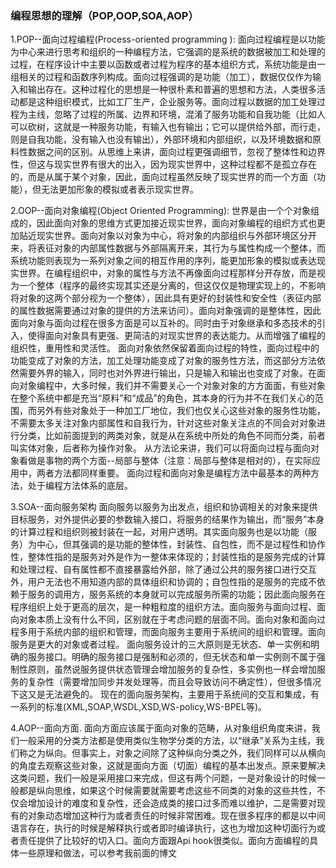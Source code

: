### 编程思想的理解（POP,OOP,SOA,AOP）

1.POP--面向过程编程(Process-oriented programming ):
面向过程编程是以功能为中心来进行思考和组织的一种编程方法，它强调的是系统的数据被加工和处理的过程，在程序设计中主要以函数或者过程为程序的基本组织方式，系统功能是由一组相关的过程和函数序列构成。面向过程强调的是功能（加工），数据仅仅作为输入和输出存在。这种过程化的思想是一种很朴素和普遍的思想和方法，人类很多活动都是这种组织模式，比如工厂生产，企业服务等。面向过程以数据的加工处理过程为主线，忽略了过程的所属、边界和环境，混淆了服务功能和自我功能（比如人可以砍树，这就是一种服务功能，有输入也有输出；它可以提供给外部，而行走，则是自我功能，没有输入也没有输出），外部环境和内部组织，以及环境数据和原料性数据之间的区别。从思维上来讲，面向过程更强调细节，忽视了整体性和边界性，但这与现实世界有很大的出入，因为现实世界中，这种过程都不是孤立存在的，而是从属于某个对象，因此，面向过程虽然反映了现实世界的而一个方面（功能），但无法更加形象的模拟或者表示现实世界。

2.OOP--面向对象编程(Object Oriented Programming):
      世界是由一个个对象组成的，因此面向对象的思维方式更加接近现实世界，面向对象编程的组织方式也更加贴近现实世界。面向对象以对象为中心，将对象的内部组织与外部环境区分开来，将表征对象的内部属性数据与外部隔离开来，其行为与属性构成一个整体，而系统功能则表现为一系列对象之间的相互作用的序列，能更加形象的模拟或表达现实世界。在编程组织中，对象的属性与方法不再像面向过程那样分开存放，而是视为一个整体（程序的最终实现其实还是分离的，但这仅仅是物理实现上的，不影响将对象的这两个部分视为一个整体），因此具有更好的封装性和安全性（表征内部的属性数据需要通过对象的提供的方法来访问）。面向对象强调的是整体性，因此面向对象与面向过程在很多方面是可以互补的。同时由于对象继承和多态技术的引入，使得面向对象具有更强、更简洁的对现实世界的表达能力。从而增强了编程的组织性，重用性和灵活性。
       面向对象依然保留着面向过程的特性，面向过程中的功能变成了对象的方法，加工处理功能变成了对象的服务性方法，而这部分方法依然需要外界的输入，同时也对外界进行输出，只是输入和输出也变成了对象。在面向对象编程中，大多时候，我们并不需要关心一个对象对象的方方面面，有些对象在整个系统中都是充当“原料”和“成品”的角色，其本身的行为并不在我们关心的范围，而另外有些对象处于一种加工厂地位，我们也仅关心这些对象的服务性功能，不需要太多关注对象内部属性和自我行为，针对这些对象关注点的不同会对对象进行分类，比如前面提到的两类对象，就是从在系统中所处的角色不同而分类，前者叫实体对象，后者称为操作对象。
从方法论来讲，我们可以将面向过程与面向对象看做是事物的两个方面--局部与整体（注意：局部与整体是相对的），在实际应用中，两者方法都同样重要。
面向过程和面向对象是编程方法中最基本的两种方法，处于编程方法体系的底层。

3.SOA--面向服务架构
面向服务以服务为出发点，组织和协调相关的对象来提供目标服务，对外提供必要的参数输入接口，将服务的结果作为输出，而“服务”本身的计算过程和组织则被封装在一起，对用户透明。其实面向服务也是以功能（服务）为中心，但其强调的是功能的整体性，封装性、自包性，而不是过程性和协作性，整体性指的是服务对外是作为一整体来体现的；封装性指的是服务完成的计算和处理过程、自有属性都不直接暴露给外部，除了通过公共的服务接口进行交互外，用户无法也不用知道内部的具体组织和协调的；自包性指的是服务的完成不依赖于服务的调用方，服务系统的本身就可以完成服务所需的功能；因此面向服务在程序组织上处于更高的层次，是一种粗粒度的组织方法。面向服务与面向过程、面向对象本质上没有什么不同，区别就在于考虑问题的层面不同。面向对象和面向过程多用于系统内部的组织和管理，而面向服务主要用于系统间的组织和管理。面向服务是更大的对象或者过程。
面向服务设计的三大原则是无状态、单一实例和明确的服务接口。明确的服务接口是强制和必须的，但无状态和单一实例则不属于强制性原则，虽然说服务提供状态管理会增加服务的复杂性，多实例也一样会增加服务的复杂性（需要增加同步并发处理等，而且会导致访问不确定性），但很多情况下这又是无法避免的。
现在的面向服务架构，主要用于系统间的交互和集成，有一系列的标准(XML,SOAP,WSDL,XSD,WS-policy,WS-BPEL等)。

4.AOP--面向方面.
 面向方面应该属于面向对象的范畴，从对象组织角度来讲，我们一般采用的分类方法都是使用类似生物学分类的方法，以“继承”关系为主线，我们称之为纵向。但事实上，对象之间除了这种纵向分类之外，我们同样可以从横向的角度去观察这些对象，这就是面向方面（切面）编程的基本出发点。原来要解决这类问题，我们一般是采用接口来完成，但这有两个问题，一是对象设计的时候一般都是纵向思维，如果这个时候需要就需要考虑这些不同类的对象的这些共性，不仅会增加设计的难度和复杂性，还会造成类的接口过多而难以维护，二是需要对现有的对象动态增加这种行为或者责任的时候非常困难。现在很多程序的都是以中间语言存在，执行的时候是解释执行或者即时编译执行，这也为增加这种切面行为或者责任提供了比较好的切入口。面向方面跟Api hook很类似。面向方面编程的具体一些原理和做法，可以参考我前面的博文